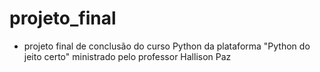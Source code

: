 # projeto_final 
- projeto final de conclusão do curso Python da plataforma "Python do jeito certo" ministrado pelo professor Hallison Paz
